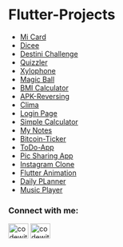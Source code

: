 # Flutter-Projects

* [Mi Card](https://github.com/codewith-usama/Mi-Card-Flutter)
* [Dicee](https://github.com/codewith-usama/Dicee-Flutter)
* [Destini Challenge](https://github.com/codewith-usama/Destini-Challenge-Flutter)
* [Quizzler](https://github.com/codewith-usama/Quizzler-Flutter)
* [Xylophone](https://github.com/codewith-usama/Xylophone-Flutter)
* [Magic Ball](https://github.com/codewith-usama/Magic-Ball-Flutter)
* [BMI Calculator](https://github.com/codewith-usama/BMI-Calculate-Flutter)
* [APK-Reversing](https://github.com/codewith-usama/APK-Reversing-Flutter)
* [Clima](https://github.com/codewith-usama/Clima-Flutter)
* [Login Page](https://github.com/codewith-usama/Login-Page-Flutter)
* [Simple Calculator](https://github.com/codewith-usama/Simple-Calculator-Flutter)
* [My Notes](https://github.com/codewith-usama/My-Notes-Flutter)
* [Bitcoin-Ticker](https://github.com/codewith-usama/Bitcoin-Ticker-APIs-based-Cryptocurrency-Application)
* [ToDo-App](https://github.com/codewith-usama/ToDo-App-Flutter)
* [Pic Sharing App](https://github.com/codewith-usama/Pic-Sharing-App-Flutter)
* [Instagram Clone](https://github.com/codewith-usama/Instagram-Clone)
* [Flutter Animation](https://github.com/codewith-usama/Flutter-Animation)
* [Daily PLanner](https://github.com/codewith-usama/Daily-Planner-Flutter)
* [Music Player](https://github.com/codewith-usama/Music-PLayer-Flutter)



<h3 align="left">Connect with me:</h3>
<p align="left">
<a href="https://twitter.com/codewith_usama" target="blank"><img align="center" src="https://raw.githubusercontent.com/rahuldkjain/github-profile-readme-generator/master/src/images/icons/Social/twitter.svg" alt="codewith_usama" height="30" width="40" /></a>
<a href="https://linkedin.com/in/codewithusama" target="blank"><img align="center" src="https://raw.githubusercontent.com/rahuldkjain/github-profile-readme-generator/master/src/images/icons/Social/linked-in-alt.svg" alt="codewithusama" height="30" width="40" /></a>
